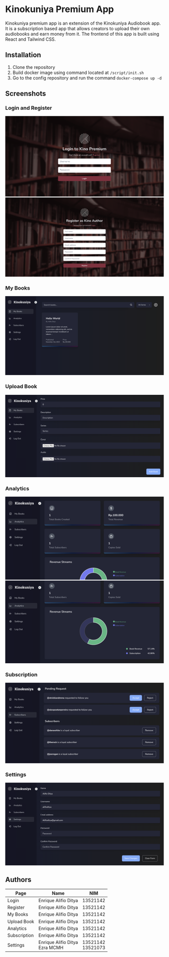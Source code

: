 # Kinokuniya Premium App

Kinokuniya premium app is an extension of the Kinokuniya Audiobook app. It is a subscription based app that allows creators to upload their own audiobooks and earn money from it. The frontend of this app is built using React and Tailwind CSS.

## Installation
1. Clone the repository
2. Build docker image using command located at `/script/init.sh`
3. Go to the config repository and run the command `docker-compose up -d`

## Screenshots
### Login and Register
![Login](screenshots/login.png)
![Register](screenshots/register.png)

### My Books
![My Books](screenshots/books.png)

### Upload Book
![Upload Book](screenshots/addbook.png)

### Analytics
![Analytics-1](screenshots/analytics1.png)  
![Analytics-2](screenshots/analytics2.png)

### Subscription
![Subscription](screenshots/subs.png)

### Settings
![Settings](screenshots/settings.png)

## Authors
Page | Name | NIM
--- | --- | ---
Login | Enrique Alifio Ditya | 13521142
Register | Enrique Alifio Ditya | 13521142
My Books | Enrique Alifio Ditya | 13521142
Upload Book | Enrique Alifio Ditya | 13521142
Analytics | Enrique Alifio Ditya | 13521142
Subscription | Enrique Alifio Ditya | 13521142
Settings | Enrique Alifio Ditya</br>Ezra MCMH | 13521142</br>13521073